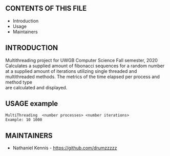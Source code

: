 CONTENTS OF THIS FILE
---------------------

 * Introduction
 * Usage
 * Maintainers


INTRODUCTION
------------

Multithreading project for UWGB Computer Science Fall semester, 2020
Calculates a supplied amount of fibonacci sequences for a random number at a supplied amount of iterations
utilizing single threaded and multithreaded methods. The metrics of the time elapsed per process and method type  
are calculated and displayed.

USAGE example
------------
    MultiThreading  <number processes> <number iterations> 
    Example: 10 1000

MAINTAINERS
-----------

 * Nathaniel Kennis - https://github.com/drumzzzzz

